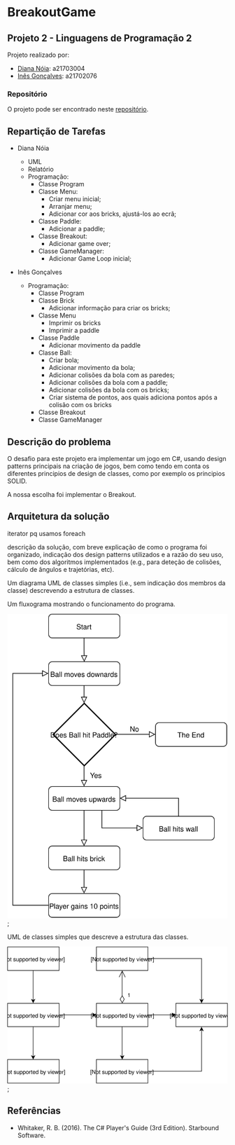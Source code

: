 # BreakoutGame

## Projeto 2 - Linguagens de Programação 2

Projeto realizado por:

* [Diana Nóia](https://github.com/DianaNoia): a21703004
* [Inês Gonçalves](https://github.com/ineesgoncalvees): a21702076

### Repositório

O projeto pode ser encontrado neste
[repositório](https://github.com/ineesgoncalvees/BreakoutGame).

## Repartição de Tarefas

* Diana Nóia
  * UML
  * Relatório
  * Programação:
    * Classe Program
    * Classe Menu:
      * Criar menu inicial;
      * Arranjar menu;
      * Adicionar cor aos bricks, ajustá-los ao ecrã;
    * Classe Paddle:
      * Adicionar a paddle;
    * Classe Breakout:
      * Adicionar game over;
    * Classe GameManager:
      * Adicionar Game Loop inicial;

* Inês Gonçalves
  * Programação:
    * Classe Program
    * Classe Brick
      * Adicionar informação para criar os bricks;
    * Classe Menu
      * Imprimir os bricks
      * Imprimir a paddle
    * Classe Paddle
      * Adicionar movimento da paddle
    * Classe Ball:
      * Criar bola;
      * Adicionar movimento da bola;
      * Adicionar colisões da bola com as paredes;
      * Adicionar colisões da bola com a paddle;
      * Adicionar colisões da bola com os bricks;
      * Criar sistema de pontos, aos quais adiciona pontos após a colisão com os
  bricks
    * Classe Breakout
    * Classe GameManager

## Descrição do problema

O desafio para este projeto era implementar um jogo em C#, usando design
patterns principais na criação de jogos, bem como tendo em conta os diferentes
principios de design de classes, como por exemplo os principios SOLID.

A nossa escolha foi implementar o Breakout.

## Arquitetura da solução

iterator pq usamos foreach 


descrição da solução, com breve explicação de como o programa foi organizado,
indicação dos design patterns utilizados e a razão do seu uso, bem como dos
algoritmos implementados (e.g., para deteção de colisões, cálculo de ângulos e
trajetórias, etc).

Um diagrama UML de classes simples (i.e., sem indicação dos membros da classe)
descrevendo a estrutura de classes.

Um fluxograma mostrando o funcionamento do programa.

![FLUXOGRAMA](fluxograma.svg);

UML de classes simples que descreve a estrutura das classes.

![UML](uml.svg);

## Referências

* Whitaker, R. B. (2016). The C# Player's Guide (3rd Edition). Starbound Software.